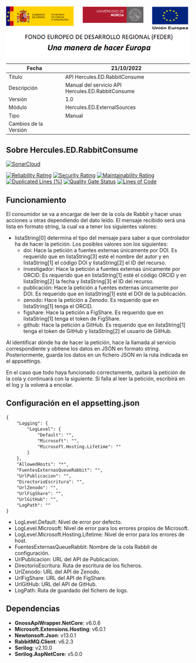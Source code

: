 ![](../../../Docs/media/CabeceraDocumentosMD.png)

| Fecha         | 21/10/2022                                                  |
| ------------- | ------------------------------------------------------------ |
|Titulo|API Hercules.ED.RabbitConsume| 
|Descripción|Manual del servicio API Hercules.ED.RabbitConsume|
|Versión|1.0|
|Módulo|Hercules.ED.ExternalSources|
|Tipo|Manual|
|Cambios de la Versión| |

## Sobre Hercules.ED.RabbitConsume

[![SonarCloud](https://sonarcloud.io/images/project_badges/sonarcloud-white.svg)](https://sonarcloud.io/summary/new_code?id=Hercules.ED.RabbitConsume)

[![Reliability Rating](https://sonarcloud.io/api/project_badges/measure?project=Hercules.ED.RabbitConsume&metric=reliability_rating)](https://sonarcloud.io/summary/new_code?id=Hercules.ED.RabbitConsume)
[![Security Rating](https://sonarcloud.io/api/project_badges/measure?project=Hercules.ED.RabbitConsume&metric=security_rating)](https://sonarcloud.io/summary/new_code?id=Hercules.ED.RabbitConsume)
[![Maintainability Rating](https://sonarcloud.io/api/project_badges/measure?project=Hercules.ED.RabbitConsume&metric=sqale_rating)](https://sonarcloud.io/summary/new_code?id=Hercules.ED.RabbitConsume)
[![Duplicated Lines (%)](https://sonarcloud.io/api/project_badges/measure?project=Hercules.ED.RabbitConsume&metric=duplicated_lines_density)](https://sonarcloud.io/summary/new_code?id=Hercules.ED.RabbitConsume)
[![Quality Gate Status](https://sonarcloud.io/api/project_badges/measure?project=Hercules.ED.RabbitConsume&metric=alert_status)](https://sonarcloud.io/summary/new_code?id=Hercules.ED.RabbitConsume)
[![Lines of Code](https://sonarcloud.io/api/project_badges/measure?project=Hercules.ED.RabbitConsume&metric=ncloc)](https://sonarcloud.io/summary/new_code?id=Hercules.ED.RabbitConsume)

## Funcionamiento
El consumidor se va a encargar de leer de la cola de Rabbit y hacer unas acciones u otras dependiendo del dato leído. El mensaje recibido será una lista en formato string, la cual va a tener los siguientes valores:
- listaString[0] determina el tipo del mensaje para saber a que controlador ha de hacer la petición. Los posibles valores son los siguientes:
	- doi: Hace la petición a fuentes externas únicamente por DOI. Es requerido que en listaString[3] esté el nombre del autor y en listaString[1] el código DOI y listaString[2] el ID del recurso.
	- investigador: Hace la petición a fuentes externas únicamente por ORCID. Es requerido que en listaString[1] esté el código ORCID y en listaString[2] la fecha y listaString[3] el ID del recurso.
	- publicación: Hace la petición a fuentes externas únicamente por DOI. Es requerido que en listaString[1] esté el DOI de la publicación.
	- zenodo: Hace la petición a Zenodo. Es requerido que en listaString[1] tenga el ORCID.
	- figshare: Hace la petición a FigShare. Es requerido que en listaString[1] tenga el token de FigShare.
	- github: Hace la petición a GitHub. Es requerido que en listaString[1] tenga el token de GitHub y listaString[2] el usuario de GitHub.

Al identificar dónde ha de hacer la petición, hace la llamada al servicio correspondiente y obtiene los datos en JSON en formato string. Posteriormente, guarda los datos en un fichero JSON en la ruta indicada en el appsettings.

En el caso que todo haya funcionado correctamente, quitará la petición de la cola y continuará con la siguiente. Si falla al leer la petición, escribirá en el log y la volverá a encolar.

## Configuración en el appsetting.json
```json{
{
	"Logging": {
		"LogLevel": {
			"Default": "",
			"Microsoft": "",
			"Microsoft.Hosting.Lifetime": ""
		}
	},
	"AllowedHosts": "*",
	"FuentesExternasQueueRabbit": "",
	"UrlPublicacion": "",
	"DirectorioEscritura": "",
	"UrlZenodo": "",
	"UrlFigShare": "",
	"UrlGitHub": "",
	"LogPath": ""
}
```

- LogLevel.Default: Nivel de error por defecto.
- LogLevel.Microsoft: Nivel de error para los errores propios de Microsoft.
- LogLevel.Microsoft.Hosting.Lifetime: Nivel de error para los errores de host.
- FuentesExternasQueueRabbit: Nombre de la cola Rabbit de configuración.
- UrlPublicacion: URL del API de Publicacion.
- DirectorioEscritura: Ruta de escritura de los ficheros.
- UrlZenodo: URL del API de Zenodo.
- UrlFigShare: URL del API de FigShare.
- UrlGitHub: URL del API de GitHub.
- LogPath: Ruta de guardado del fichero de logs.

## Dependencias
- **GnossApiWrapper.NetCore**: v6.0.6
- **Microsoft.Extensions.Hosting**: v6.0.1
- **Newtonsoft.Json**: v13.0.1
- **RabbitMQ.Client**: v6.2.3
- **Serilog**: v2.10.0
- **Serilog.AspNetCore**: v5.0.0
